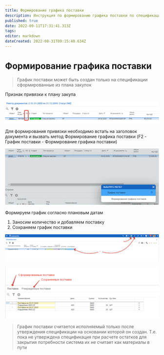 ```yaml
---
title: Формирование графика поставки
description: Инструкция по формированию графика поставки по спецификации
published: true
date: 2022-09-11T17:31:41.313Z
tags: 
editor: markdown
dateCreated: 2022-08-31T09:15:40.634Z
---
```


# Формирование графика поставки

>График поставки может быть создан только на спецификации сформированные из плана закупок


Признак привязки к плану закупа

![](<../../assets/image (826).png>)

Для формирования привязки необходимо встать на заголовок документа и вызвать метод Формирование графика поставки (F2 - График поставки - Формирование графика поставки)

![](<../../assets/image (294).png>)

Формируем график согласно плановым датам

1. Заносим количество и добавляем поставку
2. Сохраняем график поставки

![](<../../assets/image (850).png>)

![](<../../assets/image (814).png>)

>График поставки считается исполняемый только после утверждения спецификации на основании которой он создан. Т.е. пока не утверждена спецификация при расчете остатков для закрытия потребности система их не считает как материалы в пути

